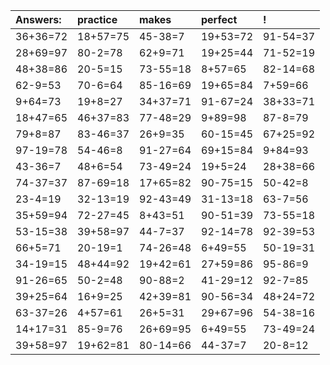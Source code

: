 | Answers: | practice | makes | perfect | ! |
| :--- | :--- | :--- | :--- | :--- |
| 36+36=72 | 18+57=75 | 45-38=7 | 19+53=72 | 91-54=37 | 
| 28+69=97 | 80-2=78 | 62+9=71 | 19+25=44 | 71-52=19 | 
| 48+38=86 | 20-5=15 | 73-55=18 | 8+57=65 | 82-14=68 | 
| 62-9=53 | 70-6=64 | 85-16=69 | 19+65=84 | 7+59=66 | 
| 9+64=73 | 19+8=27 | 34+37=71 | 91-67=24 | 38+33=71 | 
| 18+47=65 | 46+37=83 | 77-48=29 | 9+89=98 | 87-8=79 | 
| 79+8=87 | 83-46=37 | 26+9=35 | 60-15=45 | 67+25=92 | 
| 97-19=78 | 54-46=8 | 91-27=64 | 69+15=84 | 9+84=93 | 
| 43-36=7 | 48+6=54 | 73-49=24 | 19+5=24 | 28+38=66 | 
| 74-37=37 | 87-69=18 | 17+65=82 | 90-75=15 | 50-42=8 | 
| 23-4=19 | 32-13=19 | 92-43=49 | 31-13=18 | 63-7=56 | 
| 35+59=94 | 72-27=45 | 8+43=51 | 90-51=39 | 73-55=18 | 
| 53-15=38 | 39+58=97 | 44-7=37 | 92-14=78 | 92-39=53 | 
| 66+5=71 | 20-19=1 | 74-26=48 | 6+49=55 | 50-19=31 | 
| 34-19=15 | 48+44=92 | 19+42=61 | 27+59=86 | 95-86=9 | 
| 91-26=65 | 50-2=48 | 90-88=2 | 41-29=12 | 92-7=85 | 
| 39+25=64 | 16+9=25 | 42+39=81 | 90-56=34 | 48+24=72 | 
| 63-37=26 | 4+57=61 | 26+5=31 | 29+67=96 | 54-38=16 | 
| 14+17=31 | 85-9=76 | 26+69=95 | 6+49=55 | 73-49=24 | 
| 39+58=97 | 19+62=81 | 80-14=66 | 44-37=7 | 20-8=12 | 
